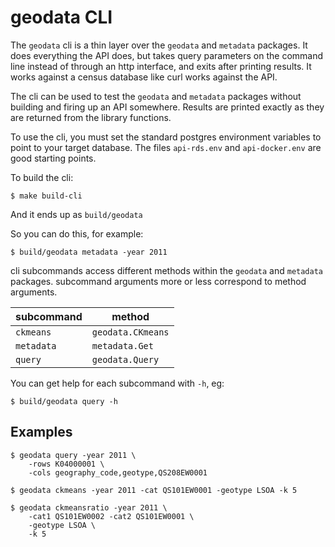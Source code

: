 # geodata CLI

The `geodata` cli is a thin layer over the `geodata` and `metadata` packages.
It does everything the API does, but takes query parameters on the command line instead of through an http interface, and exits after printing results. It works against a census database like curl works against the API.

The cli can be used to test the `geodata` and `metadata` packages without building and firing up an API somewhere.
Results are printed exactly as they are returned from the library functions.

To use the cli, you must set the standard postgres environment variables to point to your target database.
The files `api-rds.env` and `api-docker.env` are good starting points.

To build the cli:

    $ make build-cli

And it ends up as `build/geodata`

So you can do this, for example:

    $ build/geodata metadata -year 2011

cli subcommands access different methods within the `geodata` and `metadata` packages.
subcommand arguments more or less correspond to method arguments.

subcommand | method
--|--
`ckmeans` | `geodata.CKmeans`
`metadata` | `metadata.Get`
`query` | `geodata.Query`

You can get help for each subcommand with `-h`, eg:

    $ build/geodata query -h
    
## Examples

    $ geodata query -year 2011 \
        -rows K04000001 \
        -cols geography_code,geotype,QS208EW0001

    $ geodata ckmeans -year 2011 -cat QS101EW0001 -geotype LSOA -k 5

    $ geodata ckmeansratio -year 2011 \
        -cat1 QS101EW0002 -cat2 QS101EW0001 \
        -geotype LSOA \
        -k 5
